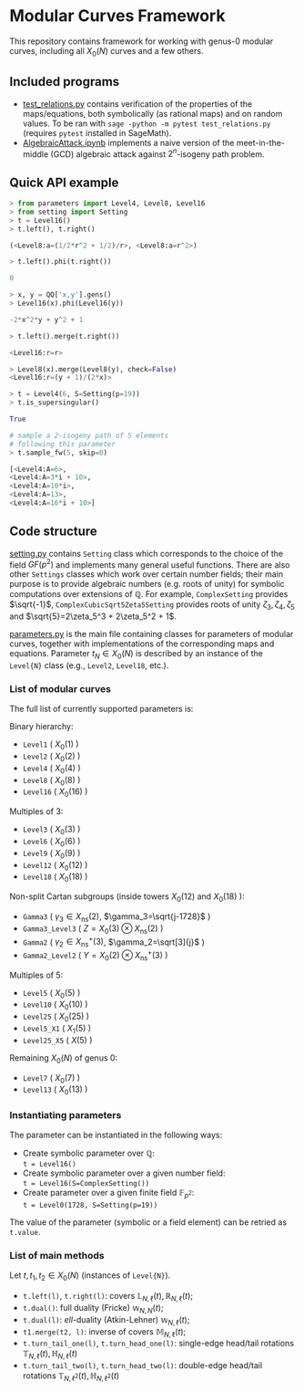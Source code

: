 # Modular Curves Framework

This repository contains framework for working with genus-0 modular curves, including all $X_0(N)$ curves and a few others.

## Included programs

- [test_relations.py](./test_relations.py) contains verification of the properties of the maps/equations, both symbolically (as rational maps) and on random values. To be ran with `sage -python -m pytest test_relations.py` (requires `pytest` installed in SageMath).
- [AlgebraicAttack.ipynb](./AlgebraicAttack.ipynb) implements a naive version of the meet-in-the-middle (GCD) algebraic attack against $2^n$-isogeny path problem.

## Quick API example

```python
> from parameters import Level4, Level8, Level16
> from setting import Setting
> t = Level16()
> t.left(), t.right()

(<Level8:a=(1/2*r^2 + 1/2)/r>, <Level8:a=r^2>)

> t.left().phi(t.right())

0

> x, y = QQ['x,y'].gens()
> Level16(x).phi(Level16(y))

-2*x^2*y + y^2 + 1

> t.left().merge(t.right())

<Level16:r=r>

> Level8(x).merge(Level8(y), check=False)
<Level16:r=(y + 1)/(2*x)>

> t = Level4(6, S=Setting(p=19))
> t.is_supersingular()

True

# sample a 2-isogeny path of 5 elements
# following this parameter
> t.sample_fw(5, skip=0)

[<Level4:A=6>,
<Level4:A=3*i + 10>,
<Level4:A=10*i>,
<Level4:A=13>,
<Level4:A=16*i + 10>]
```

## Code structure

[setting.py](./setting.py) contains `Setting` class which corresponds to the choice of the field $GF(p^2)$ and implements many general useful functions. There are also other `Settings` classes which work over certain number fields; their main purpose is to provide algebraic numbers (e.g. roots of unity) for symbolic computations over extensions of $\mathbb{Q}$. For example, `ComplexSetting` provides $\sqrt{-1}$, `ComplexCubicSqrt5Zeta5Setting` provides roots of unity $\zeta_3,\zeta_4,\zeta_5$ and $\sqrt{5}=2\zeta_5^3 + 2\zeta_5^2 + 1$.

[parameters.py](./parameters.py) is the main file containing classes for parameters of modular curves, together with implementations of the corresponding maps and equations. Parameter $t_N \in X_0(N)$ is described by an instance of the `Level{N}` class (e.g., `Level2`, `Level18`, etc.).

### List of modular curves

The full list of currently supported parameters is:

Binary hierarchy:
- `Level1` ( $X_0(1)$ )
- `Level2` ( $X_0(2)$ )
- `Level4` ( $X_0(4)$ )
- `Level8` ( $X_0(8)$ )
- `Level16` ( $X_0(16)$ )

Multiples of 3:
- `Level3` ( $X_0(3)$ )
- `Level6` ( $X_0(6)$ )
- `Level9` ( $X_0(9)$ )
- `Level12` ( $X_0(12)$ )
- `Level18` ( $X_0(18)$ )

Non-split Cartan subgroups (inside towers $X_0(12)$ and $X_0(18)$ ):
- `Gamma3` ( $\gamma_3 \in X_{\mathrm{ns}}(2)$, $\gamma_3=\sqrt{j-1728}$ )
- `Gamma3_Level3` ( $Z=X_0(3)\otimes X_{\mathrm{ns}}(2)$ )
- `Gamma2` ( $\gamma_2 \in X_{\mathrm{ns}}^+(3)$, $\gamma_2=\sqrt[3]{j}$ )
- `Gamma2_Level2` ( $Y=X_0(2)\otimes X_{\mathrm{ns}}^+(3)$ )

Multiples of 5:
- `Level5` ( $X_0(5)$ )
- `Level10` ( $X_0(10)$ )
- `Level25` ( $X_0(25)$ )
- `Level5_X1` ( $X_1(5)$ )
- `Level25_X5` ( $X(5)$ )

Remaining $X_0(N)$ of genus 0:
- `Level7` ( $X_0(7)$ )
- `Level13` ( $X_0(13)$ )


### Instantiating parameters

The parameter can be instantiated in the following ways:

- Create symbolic parameter over $\mathbb{Q}$:\
  `t = Level16()`
- Create symbolic parameter over a given number field:\
  `t = Level16(S=ComplexSetting())`
- Create parameter over a given finite field $\mathbb{F}_{p^2}$:\
  `t = Level0(1728, S=Setting(p=19))`

The value of the parameter (symbolic or a field element) can be retried as `t.value`.

### List of main methods

Let $t,t_1,t_2 \in X_0(N)$ (instances of `Level{N}`).

- `t.left(l)`, `t.right(l)`: covers $\mathbb{L}_{N,\ell}(t), \mathbb{R}_{N,\ell}(t)$;
- `t.dual()`: full duality (Fricke) $\mathbb{w}_{N,N}(t)$;
- `t.dual(l)`: $ell$-duality (Atkin-Lehner) $\mathbb{w}_{N,\ell}(t)$;
- `t1.merge(t2, l)`: inverse of covers $\mathbb{M}_{N,\ell}(t)$;
- `t.turn_tail_one(l)`, `t.turn_head_one(l)`: single-edge head/tail rotations $\mathbb{T}_{N,\ell}(t),\mathbb{H}_{N,\ell}(t)$
- `t.turn_tail_two(l)`, `t.turn_head_two(l)`: double-edge head/tail rotations $\mathbb{T}_{N,\ell^2}(t),\mathbb{H}_{N,\ell^2}(t)$